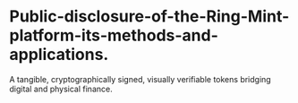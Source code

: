 # Public-disclosure-of-the-Ring-Mint-platform-its-methods-and-applications.
A tangible, cryptographically signed, visually verifiable tokens bridging digital and physical finance.
